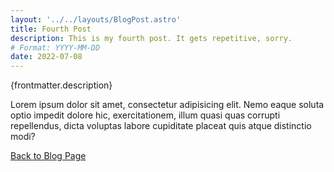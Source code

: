 ```yaml
---
layout: '../../layouts/BlogPost.astro'
title: Fourth Post
description: This is my fourth post. It gets repetitive, sorry.
# Format: YYYY-MM-DD
date: 2022-07-08
---
```


{frontmatter.description}

Lorem ipsum dolor sit amet, consectetur adipisicing elit. Nemo eaque soluta optio impedit dolore hic, exercitationem, illum quasi quas corrupti repellendus, dicta voluptas labore cupiditate placeat quis atque distinctio modi?

<a href="/blog">Back to Blog Page</a><br>